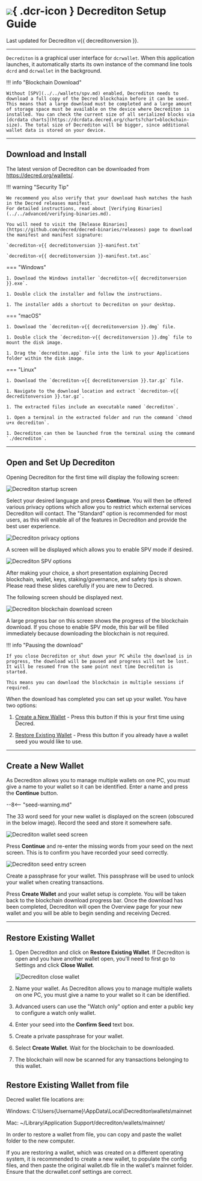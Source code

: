 # ![](../../img/dcr-icons/Wallet.svg){ .dcr-icon } Decrediton Setup Guide

Last updated for Decrediton v{{ decreditonversion }}.

---

`Decrediton` is a graphical user interface for `dcrwallet`. When this application launches, it automatically starts its own instance of the command line tools `dcrd` and `dcrwallet` in the background.

!!! info "Blockchain Download"

    Without [SPV](../../wallets/spv.md) enabled, Decrediton needs to download a full copy of the Decred blockchain before it can be used. This means that a large download must be completed and a large amount of storage space must be available on the device where Decrediton is installed. You can check the current size of all serialized blocks via [dcrdata charts](https://dcrdata.decred.org/charts?chart=blockchain-size). The total size of Decrediton will be bigger, since additional wallet data is stored on your device.

---

## Download and Install

The latest version of Decrediton can be downloaded from <https://decred.org/wallets/>.

!!! warning "Security Tip"

    We recommend you also verify that your download hash matches the hash in the Decred releases manifest.
    For detailed instructions, read about [Verifying Binaries](../../advanced/verifying-binaries.md).

    You will need to visit the [Release Binaries](https://github.com/decred/decred-binaries/releases) page to download the manifest and manifest signature:

    `decrediton-v{{ decreditonversion }}-manifest.txt`

    `decrediton-v{{ decreditonversion }}-manifest.txt.asc`

=== "Windows"

    1. Download the Windows installer `decrediton-v{{ decreditonversion }}.exe`.

    1. Double click the installer and follow the instructions.

    1. The installer adds a shortcut to Decrediton on your desktop.

=== "macOS"

    1. Download the `decrediton-v{{ decreditonversion }}.dmg` file.

    1. Double click the `decrediton-v{{ decreditonversion }}.dmg` file to mount the disk image.

    1. Drag the `decrediton.app` file into the link to your Applications folder within the disk image.

=== "Linux"

    1. Download the `decrediton-v{{ decreditonversion }}.tar.gz` file.

    1. Navigate to the download location and extract `decrediton-v{{ decreditonversion }}.tar.gz`.

    1. The extracted files include an executable named `decrediton`.
    
    1. Open a terminal in the extracted folder and run the command `chmod u+x decrediton`.
    
    1. Decrediton can then be launched from the terminal using the command `./decrediton`.

---

## Open and Set Up Decrediton

Opening Decrediton for the first time will display the following screen:

![Decrediton startup screen](../../img/decrediton/setup/startup.png)

Select your desired language and press **Continue**. You will then be offered various privacy options which allow you to restrict which external services Decrediton will contact. The "Standard" option is recommended for most users, as this will enable all of the features in Decrediton and provide the best user experience.

![Decrediton privacy options](../../img/decrediton/setup/privacy-options.png)

A screen will be displayed which allows you to enable SPV mode if desired.

![Decrediton SPV options](../../img/decrediton/setup/spv-options.png)

After making your choice, a short presentation explaining Decred blockchain, wallet, keys, staking/governance, and safety tips is shown. Please read these slides carefully if you are new to Decred.

The following screen should be displayed next.

![Decrediton blockchain download screen](../../img/decrediton/setup/chain-downloading.png)

A large progress bar on this screen shows the progress of the blockchain download. If you chose to enable SPV mode, this bar will be filled immediately because downloading the blockchain is not required.

!!! info "Pausing the download"

    If you close Decrediton or shut down your PC while the download is in progress, the download will be paused and progress will not be lost. It will be resumed from the same point next time Decrediton is started.

    This means you can download the blockchain in multiple sessions if required.

When the download has completed you can set up your wallet. You have two options:

1. [Create a New Wallet](#create-a-new-wallet) - Press this button if this is your first time using Decred.

1. [Restore Existing Wallet](#restore-existing-wallet) - Press this button if you already have a wallet seed you would like to use.

---

## Create a New Wallet

As Decrediton allows you to manage multiple wallets on one PC, you must give a name to your wallet so it can be identified. Enter a name and press the **Continue** button.

--8<-- "seed-warning.md"

The 33 word seed for your new wallet is displayed on the screen (obscured in the below image). Record the seed and store it somewhere safe.

![Decrediton wallet seed screen](../../img/decrediton/setup/wallet-seed.png)

Press **Continue** and re-enter the missing words from your seed on the next screen. This is to confirm you have recorded your seed correctly.

![Decrediton seed entry screen](../../img/decrediton/setup/seed-entered.png)

Create a passphrase for your wallet. This passphrase will be used to unlock your wallet when creating transactions.

Press **Create Wallet** and your wallet setup is complete. You will be taken back to the blockchain download progress bar. Once the download has been completed, Decrediton will open the Overview page for your new wallet and you will be able to begin sending and receiving Decred.

---

## Restore Existing Wallet

1. Open Decrediton and click on **Restore Existing Wallet**. If Decrediton is open and you have another wallet open, you'll need to first go to Settings and click **Close Wallet**.

    ![Decrediton close wallet](../../img/decrediton/setup/wallet-close.png)

1. Name your wallet. As Decrediton allows you to manage multiple wallets on one PC, you must give a name to your wallet so it can be identified.

1. Advanced users can use the "Watch only" option and enter a public key to configure a watch only wallet.

1. Enter your seed into the **Confirm Seed** text box.

1. Create a private passphrase for your wallet.

1. Select **Create Wallet**. Wait for the blockchain to be downloaded.

1. The blockchain will now be scanned for any transactions belonging to this wallet.

## Restore Existing Wallet from file

Decred wallet file locations are:

Windows: C:\Users\{Username}\AppData\Local\Decrediton\wallets\mainnet

Mac: ~/Library/Application Support/decrediton/wallets/mainnet/

In order to restore a wallet from file, you can copy and paste the wallet folder to the new computer. 

If you are restoring a wallet, which was created on a different operating system, it is recommended to create a new wallet, to populate the config files, and then paste the original wallet.db file in the wallet's mainnet folder. Ensure that the dcrwallet.conf settings are correct.
